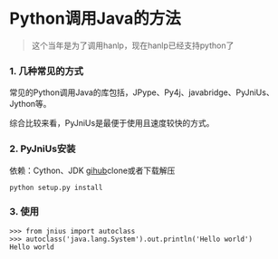 # Python调用Java的方法
> 这个当年是为了调用hanlp，现在hanlp已经支持python了
### 1. 几种常见的方式
常见的Python调用Java的库包括，JPype、Py4j、javabridge、PyJniUs、Jython等。

综合比较来看，PyJniUs是最便于使用且速度较快的方式。

### 2. PyJniUs安装
依赖：Cython、JDK
[gihub](https://github.com/kivy/pyjnius)clone或者下载解压

`python setup.py install`
### 3. 使用
```
>>> from jnius import autoclass
>>> autoclass('java.lang.System').out.println('Hello world')
Hello world
```
